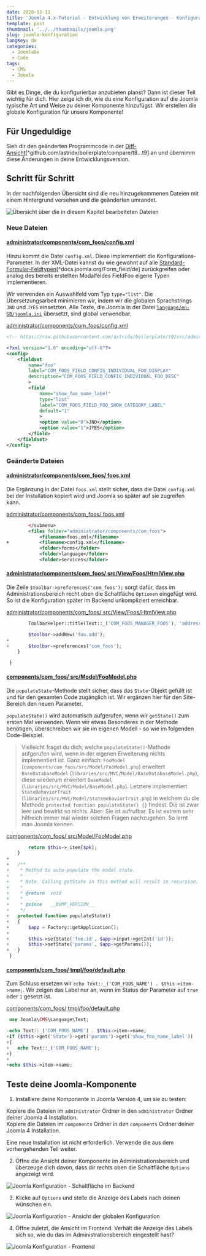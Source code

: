 ```yaml
---
date: 2020-12-11
title: 'Joomla 4.x-Tutorial - Entwicklung von Erweiterungen - Konfiguration'
template: post
thumbnail: '../../thumbnails/joomla.png'
slug: joomla-konfiguration
langKey: de
categories:
  - JoomlaDe
  - Code
tags:
  - CMS
  - Joomla
---
```


Gibt es Dinge, die du konfigurierbar anzubieten planst? Dann ist dieser Teil wichtig für dich. Hier zeige ich dir, wie du eine Konfiguration auf die Joomla typische Art und Weise zu deiner Komponente hinzufügst. Wir erstellen die globale Konfiguration für unsere Komponente!

## Für Ungeduldige

Sieh dir den geänderten Programmcode in der [Diff-Ansicht](https://github.com/astridx/boilerplate/compare/t8...t9)[^github.com/astridx/boilerplate/compare/t8...t9] an und übernimm diese Änderungen in deine Entwicklungsversion.

## Schritt für Schritt

In der nachfolgenden Übersicht sind die neu hinzugekommenen Dateien mit einem Hintergrund versehen und die geänderten umrandet.

![Übersicht über die in diesem Kapitel bearbeiteten Dateien](/images/tree9.png)

### Neue Dateien

<!-- prettier-ignore -->
#### [administrator/components/com\_foos/config.xml](https://github.com/astridx/boilerplate/compare/t8...t9#diff-e5092e959d796cdfa6ef6301d9b819ad13c851b4925d5fd20047e197e5139b39)

Hinzu kommt die Datei `config.xml`. Diese implementiert die Konfigurations-Parameter. In der XML-Datei kannst du wie gewohnt auf alle [Standard-Formular-Feldtypen](https://docs.joomla.org/Form_field/de)[^docs.joomla.org/Form_field/de] zurückgreifen oder analog des bereits erstellten Modalfeldes FieldFoo eigene Typen implementieren.

Wir verwenden ein Auswahlfeld vom Typ `type="list"`. Die Übersetzungsarbeit minimieren wir, indem wir die globalen Sprachstrings `JNO` und `JYES` einsetzten. Alle Texte, die Joomla in der Datei [`language/en-GB/joomla.ini`](https://github.com/joomla/joomla-cms/blob/4.0-dev/language/en-GB/joomla.ini) übersetzt, sind global verwendbar.

[administrator/components/com_foos/config.xml](https://github.com/astridx/boilerplate/blob/52cb451c657729ff06d3cf35c6c8f9cabc86b809/src/administrator/components/com_foos/config.xml)

```xml {numberLines: -2}
<!-- https://raw.githubusercontent.com/astridx/boilerplate/t9/src/administrator/components/com_foos/config.xml -->

<?xml version="1.0" encoding="utf-8"?>
<config>
	<fieldset
		name="foo"
		label="COM_FOOS_FIELD_CONFIG_INDIVIDUAL_FOO_DISPLAY"
		description="COM_FOOS_FIELD_CONFIG_INDIVIDUAL_FOO_DESC"
		>
		<field
			name="show_foo_name_label"
			type="list"
			label="COM_FOOS_FIELD_FOO_SHOW_CATEGORY_LABEL"
			default="1"
			>
			<option value="0">JNO</option>
			<option value="1">JYES</option>
		</field>
	</fieldset>
</config>

```

### Geänderte Dateien

<!-- prettier-ignore -->
#### [administrator/components/com\_foos/ foos.xml](https://github.com/astridx/boilerplate/compare/t8...t9#diff-1ff20be1dacde6c4c8e68e90161e0578)

Die Ergänzung in der Datei `foos.xml` stellt sicher, dass die Datei `config.xml` bei der Installation kopiert wird und Joomla so später auf sie zugreifen kann.

[administrator/components/com_foos/ foos.xml](https://github.com/astridx/boilerplate/blob/18417fb928286a84f8a5151f86e4c0cc0aeb64dd/src/administrator/components/com_foos/foos.xml)

```xml {diff}
 		</submenu>
 		<files folder="administrator/components/com_foos">
 			<filename>foos.xml</filename>
+			<filename>config.xml</filename>
 			<folder>forms</folder>
 			<folder>language</folder>
 			<folder>services</folder>

```

<!-- prettier-ignore -->
#### [administrator/components/com\_foos/ src/View/Foos/HtmlView.php](https://github.com/astridx/boilerplate/compare/t8...t9#diff-8e3d37bbd99544f976bf8fd323eb5250)

Die Zeile `$toolbar->preferences('com_foos');` sorgt dafür, dass im Administrationsbereich recht oben die Schaltfäche `Optionen` eingefügt wird. So ist die Konfiguration später im Backend unkompliziert erreichbar.

[administrator/components/com_foos/ src/View/Foos/HtmlView.php](https://github.com/astridx/boilerplate/blob/18417fb928286a84f8a5151f86e4c0cc0aeb64dd/src/administrator/components/com_foos/src/View/Foos/HtmlView.php)

```php {diff}
 		ToolbarHelper::title(Text::_('COM_FOOS_MANAGER_FOOS'), 'address foo');

 		$toolbar->addNew('foo.add');
+
+		$toolbar->preferences('com_foos');
 	}

 }

```

<!-- prettier-ignore -->
#### [components/com\_foos/ src/Model/FooModel.php](https://github.com/astridx/boilerplate/compare/t8...t9#diff-599caddf64a6ed0c335bc9c9f828f029)

Die `populateState`-Methode stellt sicher, dass das `State`-Objekt gefüllt ist und für den gesamten Code zugänglich ist. Wir ergänzen hier für den Site-Bereich den neuen Parameter.

`populateState()` wird automatisch aufgerufen, wenn wir `getState()` zum ersten Mal verwenden. Wenn wir etwas Besonderes in der Methode benötigen, überschreiben wir sie im eigenen Modell - so wie im folgenden Code-Beispiel.

> Vielleicht fragst du dich, welche `populateState()`-Methode aufgerufen wird, wenn in der eigenen Erweiterung nichts implementiert ist. Ganz einfach: `FooModel` (`components/com_foos/src/Model/FooModel.php`) erweitert `BaseDatabaseModel` (`libraries/src/MVC/Model/BaseDatabaseModel.php`), diese wiederum erweitert `BaseModel` (`libraries/src/MVC/Model/BaseModel.php`). Letztere implementiert `StateBehaviorTrait` (`libraries/src/MVC/Model/StateBehaviorTrait.php`) in welchem du die Methode `protected function populateState() {}` findest. Die ist zwar leer und bewirkt so nichts. Aber: Sie ist aufrufbar. Es ist extrem sehr hilfreich immer mal wieder solchen Fragen nachzugehen. So lernt man Joomla kennen.

[components/com_foos/ src/Model/FooModel.php](https://github.com/astridx/boilerplate/blob/18417fb928286a84f8a5151f86e4c0cc0aeb64dd/src/components/com_foos/src/Model/FooModel.php)

```php {diff}
 		return $this->_item[$pk];
 	}
+
+	/**
+	 * Method to auto-populate the model state.
+	 *
+	 * Note. Calling getState in this method will result in recursion.
+	 *
+	 * @return  void
+	 *
+	 * @since   __BUMP_VERSION__
+	 */
+	protected function populateState()
+	{
+		$app = Factory::getApplication();
+
+		$this->setState('foo.id', $app->input->getInt('id'));
+		$this->setState('params', $app->getParams());
+	}
 }

```

<!-- prettier-ignore -->
#### [components/com\_foos/ tmpl/foo/default.php](https://github.com/astridx/boilerplate/compare/t8...t9#diff-a33732ebd6992540b8adca5615b51a1f)

Zum Schluss ersetzen wir `echo Text::_('COM_FOOS_NAME') . $this->item->name;`. Wir zeigen das Label nur an, wenn im Status der Parameter auf `true` oder `1` gesetzt ist. 

[components/com_foos/ tmpl/foo/default.php](https://github.com/astridx/boilerplate/blob/18417fb928286a84f8a5151f86e4c0cc0aeb64dd/src/components/com_foos/tmpl/foo/default.php)

```php {diff}
 use Joomla\CMS\Language\Text;

-echo Text::_('COM_FOOS_NAME') . $this->item->name;
+if ($this->get('State')->get('params')->get('show_foo_name_label'))
+{
+	echo Text::_('COM_FOOS_NAME');
+}
+
+echo $this->item->name;

```

## Teste deine Joomla-Komponente

1. Installiere deine Komponente in Joomla Version 4, um sie zu testen:

Kopiere die Dateien im `administrator` Ordner in den `administrator` Ordner deiner Joomla 4 Installation.  
Kopiere die Dateien im `components` Ordner in den `components` Ordner deiner Joomla 4 Installation.

Eine neue Installation ist nicht erforderlich. Verwende die aus dem vorhergehenden Teil weiter.

2. Öffne die Ansicht deiner Komponente im Administrationsbereich und überzeuge dich davon, dass dir rechts oben die Schaltfläche `Options` angezeigt wird.

![Joomla Konfiguration - Schaltfläche im Backend](/images/j4x11x1.png)

3. Klicke auf `Options` und stelle die Anzeige des Labels nach deinen wünschen ein.

![Joomla Konfiguration - Ansicht der globalen Konfiguration](/images/j4x11x2.png)

4. Öffne zuletzt, die Ansicht im Frontend. Verhält die Anzeige des Labels sich so, wie du das im Administrationsbereich eingestellt hast?

![Joomla Konfiguration - Frontend](/images/j4x11x3.png)
